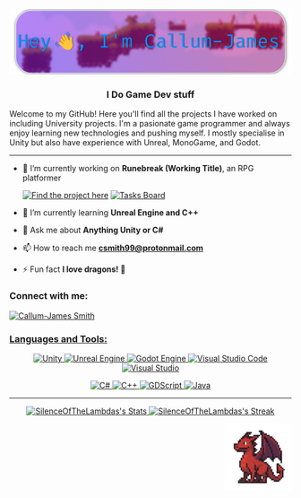 <div align="center">
  <img src="https://github.com/SilenceOfTheLambdas/ProfileAssets/blob/main/README_Top_Banner.png?raw=true"/>
</div>
<h3 align="center">I Do Game Dev stuff</h3>

<p>Welcome to my GitHub! Here you'll find all the projects I have worked on including University projects. I'm a pasionate game programmer and always enjoy learning new technologies and pushing myself. I mostly specialise in Unity but also
have experience with Unreal, MonoGame, and Godot.</p>

---

- 🔭 I’m currently working on **Runebreak (Working Title)**, an RPG platformer

  [![Find the project here](https://img.shields.io/badge/Find_the_project_here-011627?style=for-the-badge&logo=unity&logoColor=C792EA)](https://github.com/SilenceOfTheLambdas/Runebreak) [![Tasks Board](https://img.shields.io/badge/Tasks_Board-011627?style=for-the-badge&logo=notion&logoColor=C792EA)](https://telling-plant-a02.notion.site/233098dd4e168063b01bcf9eed1be552?v=233098dd4e16803abaf0000c76cc3f7e)

- 🌱 I’m currently learning **Unreal Engine and C++**

- 💬 Ask me about **Anything Unity or C#**

- 📫 How to reach me **csmith99@protonmail.com**

- ⚡ Fun fact **I love dragons! 🐲**

<h3 align="left">Connect with me:</h3>

<a href="https://linkedin.com/in/callum-james-smith" target="blank">![Callum-James Smith](https://img.shields.io/badge/linkedin-%230077B5.svg?style=for-the-badge&logo=linkedin&logoColor=white)

<h3 align="left">Languages and Tools:</h3>

<div align="center">

![Unity](https://img.shields.io/badge/unity-%23000000.svg?style=for-the-badge&logo=unity&logoColor=white) ![Unreal Engine](https://img.shields.io/badge/unrealengine-%23313131.svg?style=for-the-badge&logo=unrealengine&logoColor=white) ![Godot Engine](https://img.shields.io/badge/GODOT-%23FFFFFF.svg?style=for-the-badge&logo=godot-engine) ![Visual Studio Code](https://img.shields.io/badge/Visual%20Studio%20Code-0078d7.svg?style=for-the-badge&logo=visual-studio-code&logoColor=white) ![Visual Studio](https://img.shields.io/badge/Visual%20Studio-5C2D91.svg?style=for-the-badge&logo=visual-studio&logoColor=white)

![C#](https://img.shields.io/badge/c%23-%23239120.svg?style=for-the-badge&logo=csharp&logoColor=white) ![C++](https://img.shields.io/badge/c++-%2300599C.svg?style=for-the-badge&logo=c%2B%2B&logoColor=white) ![GDScript](https://img.shields.io/badge/GDScript-%2374267B.svg?style=for-the-badge&logo=godotengine&logoColor=white) ![Java](https://img.shields.io/badge/java-%23ED8B00.svg?style=for-the-badge&logo=openjdk&logoColor=white)

</div>

---

<div align="center">

![SilenceOfTheLambdas's Stats](https://github-readme-stats.vercel.app/api?username=SilenceOfTheLambdas&theme=nightowl&show_icons=true&hide_border=true&count_private=true) ![SilenceOfTheLambdas's Streak](https://github-readme-streak-stats.herokuapp.com/?user=SilenceOfTheLambdas&theme=nightowl&hide_border=true)

</div>

<img align="right" width="120" src="https://github.com/SilenceOfTheLambdas/ProfileAssets/blob/main/Pixel%20Art%20Dragon%20(BG).png?raw=true"/>
